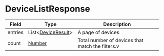 # DeviceListResponse

Field | Type | Description
--- | --- | ---
entries | List<[DeviceResult](../data-models/device-result.md)> | A page of devices.
count | [Number](../primitives.md#number) | Total number of devices that match the filters.v